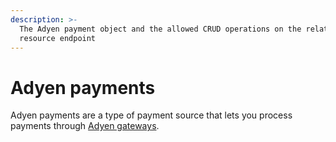 ```yaml
---
description: >-
  The Adyen payment object and the allowed CRUD operations on the related
  resource endpoint
---
```


# Adyen payments

Adyen payments are a type of payment source that lets you process payments through [Adyen gateways](../adyen\_gateways/).
